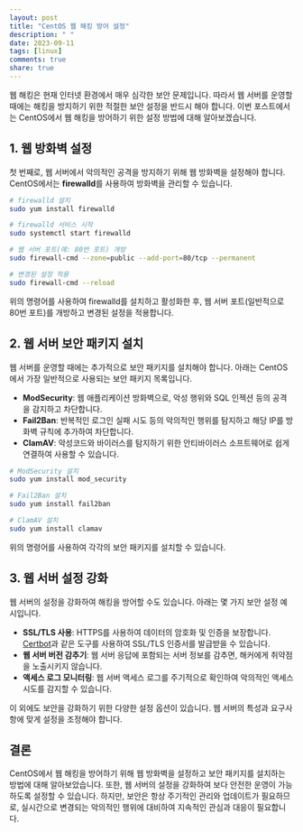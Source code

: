 ```yaml
---
layout: post
title: "CentOS 웹 해킹 방어 설정"
description: " "
date: 2023-09-11
tags: [linux]
comments: true
share: true
---
```


웹 해킹은 현재 인터넷 환경에서 매우 심각한 보안 문제입니다. 따라서 웹 서버를 운영할 때에는 해킹을 방지하기 위한 적절한 보안 설정을 반드시 해야 합니다. 이번 포스트에서는 CentOS에서 웹 해킹을 방어하기 위한 설정 방법에 대해 알아보겠습니다.

## 1. 웹 방화벽 설정

첫 번째로, 웹 서버에서 악의적인 공격을 방지하기 위해 웹 방화벽을 설정해야 합니다. CentOS에서는 **firewalld**를 사용하여 방화벽을 관리할 수 있습니다.

```bash
# firewalld 설치
sudo yum install firewalld

# firewalld 서비스 시작
sudo systemctl start firewalld

# 웹 서버 포트(예: 80번 포트) 개방
sudo firewall-cmd --zone=public --add-port=80/tcp --permanent

# 변경된 설정 적용
sudo firewall-cmd --reload
```

위의 명령어를 사용하여 firewalld를 설치하고 활성화한 후, 웹 서버 포트(일반적으로 80번 포트)를 개방하고 변경된 설정을 적용합니다.

## 2. 웹 서버 보안 패키지 설치

웹 서버를 운영할 때에는 추가적으로 보안 패키지를 설치해야 합니다. 아래는 CentOS에서 가장 일반적으로 사용되는 보안 패키지 목록입니다.

- **ModSecurity**: 웹 애플리케이션 방화벽으로, 악성 행위와 SQL 인젝션 등의 공격을 감지하고 차단합니다.
- **Fail2Ban**: 반복적인 로그인 실패 시도 등의 악의적인 행위를 탐지하고 해당 IP를 방화벽 규칙에 추가하여 차단합니다.
- **ClamAV**: 악성코드와 바이러스를 탐지하기 위한 안티바이러스 소프트웨어로 쉽게 연결하여 사용할 수 있습니다.

```bash
# ModSecurity 설치
sudo yum install mod_security

# Fail2Ban 설치
sudo yum install fail2ban

# ClamAV 설치
sudo yum install clamav
```

위의 명령어를 사용하여 각각의 보안 패키지를 설치할 수 있습니다.

## 3. 웹 서버 설정 강화

웹 서버의 설정을 강화하여 해킹을 방어할 수도 있습니다. 아래는 몇 가지 보안 설정 예시입니다.

- **SSL/TLS 사용**: HTTPS를 사용하여 데이터의 암호화 및 인증을 보장합니다. [Certbot](https://certbot.eff.org/)과 같은 도구를 사용하여 SSL/TLS 인증서를 발급받을 수 있습니다.
- **웹 서버 버전 감추기**: 웹 서버 응답에 포함되는 서버 정보를 감추면, 해커에게 취약점을 노출시키지 않습니다.
- **액세스 로그 모니터링**: 웹 서버 액세스 로그를 주기적으로 확인하여 악의적인 액세스 시도를 감지할 수 있습니다.

이 외에도 보안을 강화하기 위한 다양한 설정 옵션이 있습니다. 웹 서버의 특성과 요구사항에 맞게 설정을 조정해야 합니다.

## 결론

CentOS에서 웹 해킹을 방어하기 위해 웹 방화벽을 설정하고 보안 패키지를 설치하는 방법에 대해 알아보았습니다. 또한, 웹 서버의 설정을 강화하여 보다 안전한 운영이 가능하도록 설정할 수 있습니다. 하지만, 보안은 항상 주기적인 관리와 업데이트가 필요하므로, 실시간으로 변경되는 악의적인 행위에 대비하여 지속적인 관심과 대응이 필요합니다.